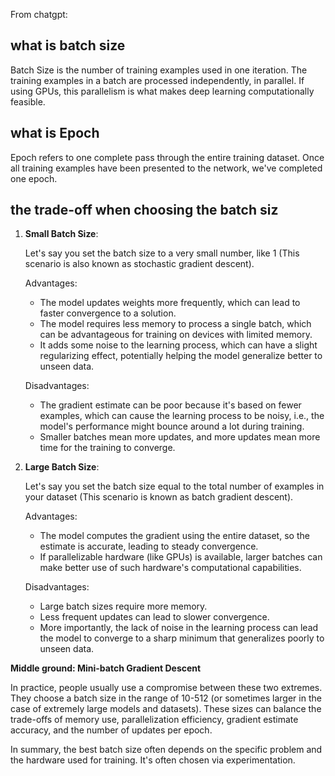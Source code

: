 From chatgpt:
## what is batch size
Batch Size is the number of training examples used in one iteration. The training examples in a batch are processed independently, in parallel. If using GPUs, this parallelism is what makes deep learning computationally feasible.

## what is Epoch
Epoch refers to one complete pass through the entire training dataset. Once all training examples have been presented to the network, we've completed one epoch.

## the trade-off when choosing the batch siz
1. **Small Batch Size**:

    Let's say you set the batch size to a very small number, like 1 (This scenario is also known as stochastic gradient descent). 

    Advantages:
    - The model updates weights more frequently, which can lead to faster convergence to a solution.
    - The model requires less memory to process a single batch, which can be advantageous for training on devices with limited memory.
    - It adds some noise to the learning process, which can have a slight regularizing effect, potentially helping the model generalize better to unseen data.

    Disadvantages:
    - The gradient estimate can be poor because it's based on fewer examples, which can cause the learning process to be noisy, i.e., the model's performance might bounce around a lot during training.
    - Smaller batches mean more updates, and more updates mean more time for the training to converge.

2. **Large Batch Size**:

    Let's say you set the batch size equal to the total number of examples in your dataset (This scenario is known as batch gradient descent). 

    Advantages:
    - The model computes the gradient using the entire dataset, so the estimate is accurate, leading to steady convergence.
    - If parallelizable hardware (like GPUs) is available, larger batches can make better use of such hardware's computational capabilities.

    Disadvantages:
    - Large batch sizes require more memory.
    - Less frequent updates can lead to slower convergence.
    - More importantly, the lack of noise in the learning process can lead the model to converge to a sharp minimum that generalizes poorly to unseen data.

**Middle ground: Mini-batch Gradient Descent**

In practice, people usually use a compromise between these two extremes. They choose a batch size in the range of 10-512 (or sometimes larger in the case of extremely large models and datasets). These sizes can balance the trade-offs of memory use, parallelization efficiency, gradient estimate accuracy, and the number of updates per epoch.

In summary, the best batch size often depends on the specific problem and the hardware used for training. It's often chosen via experimentation.
